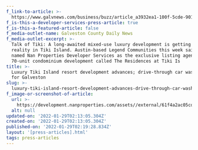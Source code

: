 ```yaml
---
f_link-to-article: >-
  https://www.galvnews.com/business/buzz/article_a3932ea1-100f-5cde-9011-0d39f64b8770.html
f_is-this-a-developer-services-press-article: true
f_is-this-a-featured-article: false
f_media-outlet-name: Galveston County Daily News
f_media-outlet-excerpt: >-
  Talk of Tiki: A long-awaited mixed-use luxury development is getting closer to
  reality in Tiki Island. Austin-based Legend Communities this week said it had
  named Nan Properties Developer Services as the exclusive listing agent for its
  70-unit condominium development called The Residences at Tiki Is
title: >-
  Luxury Tiki Island resort development advances; drive-through car wash planned
  for Galveston
slug: >-
  luxury-tiki-island-resort-development-advances-drive-through-car-wash-planned-for-galveston
f_image-or-screenshot-of-article:
  url: >-
    https://development.nanproperties.com/assets//external/61f4a2ac05cddbd8eab75250_screen20shot202022-01-2120at2010.15.09%20AM.png
  alt: null
updated-on: '2022-01-29T02:13:05.304Z'
created-on: '2022-01-29T02:13:05.304Z'
published-on: '2022-01-29T02:19:28.834Z'
layout: '[press-articles].html'
tags: press-articles
---
```



